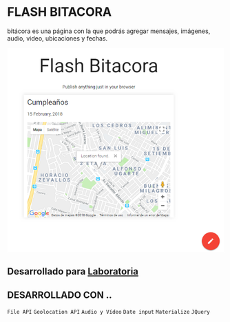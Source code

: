 # FLASH BITACORA
bitácora es una página con la que podrás agregar mensajes, imágenes, audio, video, ubicaciones y fechas. 

![image](public/assets/image/bitacora.PNG)

## Desarrollado para [Laboratoria](http://laboratoria.la) 

## DESARROLLADO CON ..

`File API` `Geolocation API` `Audio y Vídeo` `Date input` `Materialize` `JQuery`
